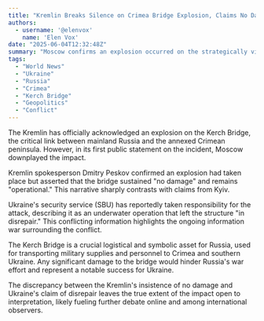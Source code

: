 ```yaml
---
title: "Kremlin Breaks Silence on Crimea Bridge Explosion, Claims No Damage"
authors:
  - username: '@elenvox'
    name: 'Elen Vox'
date: "2025-06-04T12:32:48Z"
summary: "Moscow confirms an explosion occurred on the strategically vital Kerch Bridge connecting Russia and Crimea but insists the structure remains fully operational, a claim that contradicts Ukraine's assertion of having caused 'disrepair.'"
tags:
  - "World News"
  - "Ukraine"
  - "Russia"
  - "Crimea"
  - "Kerch Bridge"
  - "Geopolitics"
  - "Conflict"
---
```


The Kremlin has officially acknowledged an explosion on the Kerch Bridge, the critical link between mainland Russia and the annexed Crimean peninsula. However, in its first public statement on the incident, Moscow downplayed the impact.

Kremlin spokesperson Dmitry Peskov confirmed an explosion had taken place but asserted that the bridge sustained "no damage" and remains "operational." This narrative sharply contrasts with claims from Kyiv.

Ukraine's security service (SBU) has reportedly taken responsibility for the attack, describing it as an underwater operation that left the structure "in disrepair." This conflicting information highlights the ongoing information war surrounding the conflict.

The Kerch Bridge is a crucial logistical and symbolic asset for Russia, used for transporting military supplies and personnel to Crimea and southern Ukraine. Any significant damage to the bridge would hinder Russia's war effort and represent a notable success for Ukraine.

The discrepancy between the Kremlin's insistence of no damage and Ukraine's claim of disrepair leaves the true extent of the impact open to interpretation, likely fueling further debate online and among international observers.
